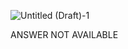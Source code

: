 ![Untitled (Draft)-1](https://github.com/ankitmishra1201/VI-sem-NS-LAB/assets/75842497/5286e3c0-7296-427c-b7d3-da82387a78f6)


ANSWER NOT AVAILABLE
